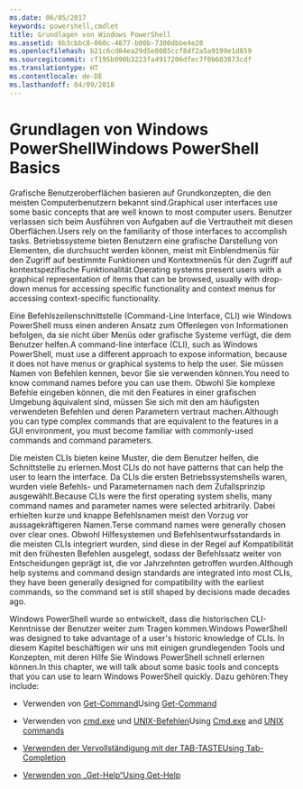 ```yaml
---
ms.date: 06/05/2017
keywords: powershell,cmdlet
title: Grundlagen von Windows PowerShell
ms.assetid: 6b3cbbc8-060c-4877-b00b-7300dbbe4e28
ms.openlocfilehash: b21c6cd84ea29d5e8085ccf8df2a5a9199e1d859
ms.sourcegitcommit: cf195b090b3223fa4917206dfec7f0b603873cdf
ms.translationtype: HT
ms.contentlocale: de-DE
ms.lasthandoff: 04/09/2018
---
```

# <a name="windows-powershell-basics"></a><span data-ttu-id="015cd-103">Grundlagen von Windows PowerShell</span><span class="sxs-lookup"><span data-stu-id="015cd-103">Windows PowerShell Basics</span></span>
<span data-ttu-id="015cd-104">Grafische Benutzeroberflächen basieren auf Grundkonzepten, die den meisten Computerbenutzern bekannt sind.</span><span class="sxs-lookup"><span data-stu-id="015cd-104">Graphical user interfaces use some basic concepts that are well known to most computer users.</span></span> <span data-ttu-id="015cd-105">Benutzer verlassen sich beim Ausführen von Aufgaben auf die Vertrautheit mit diesen Oberflächen.</span><span class="sxs-lookup"><span data-stu-id="015cd-105">Users rely on the familiarity of those interfaces to accomplish tasks.</span></span> <span data-ttu-id="015cd-106">Betriebssysteme bieten Benutzern eine grafische Darstellung von Elementen, die durchsucht werden können, meist mit Einblendmenüs für den Zugriff auf bestimmte Funktionen und Kontextmenüs für den Zugriff auf kontextspezifische Funktionalität.</span><span class="sxs-lookup"><span data-stu-id="015cd-106">Operating systems present users with a graphical representation of items that can be browsed, usually with drop-down menus for accessing specific functionality and context menus for accessing context-specific functionality.</span></span>

<span data-ttu-id="015cd-107">Eine Befehlszeilenschnittstelle (Command-Line Interface, CLI) wie Windows PowerShell muss einen anderen Ansatz zum Offenlegen von Informationen befolgen, da sie nicht über Menüs oder grafische Systeme verfügt, die dem Benutzer helfen.</span><span class="sxs-lookup"><span data-stu-id="015cd-107">A command-line interface (CLI), such as Windows PowerShell, must use a different approach to expose information, because it does not have menus or graphical systems to help the user.</span></span> <span data-ttu-id="015cd-108">Sie müssen Namen von Befehlen kennen, bevor Sie sie verwenden können.</span><span class="sxs-lookup"><span data-stu-id="015cd-108">You need to know command names before you can use them.</span></span> <span data-ttu-id="015cd-109">Obwohl Sie komplexe Befehle eingeben können, die mit den Features in einer grafischen Umgebung äquivalent sind, müssen Sie sich mit den am häufigsten verwendeten Befehlen und deren Parametern vertraut machen.</span><span class="sxs-lookup"><span data-stu-id="015cd-109">Although you can type complex commands that are equivalent to the features in a GUI environment, you must become familiar with commonly-used commands and command parameters.</span></span>

<span data-ttu-id="015cd-110">Die meisten CLIs bieten keine Muster, die dem Benutzer helfen, die Schnittstelle zu erlernen.</span><span class="sxs-lookup"><span data-stu-id="015cd-110">Most CLIs do not have patterns that can help the user to learn the interface.</span></span> <span data-ttu-id="015cd-111">Da CLIs die ersten Betriebssystemshells waren, wurden viele Befehls- und Parameternamen nach dem Zufallsprinzip ausgewählt.</span><span class="sxs-lookup"><span data-stu-id="015cd-111">Because CLIs were the first operating system shells, many command names and parameter names were selected arbitrarily.</span></span> <span data-ttu-id="015cd-112">Dabei erhielten kurze und knappe Befehlsnamen meist den Vorzug vor aussagekräftigeren Namen.</span><span class="sxs-lookup"><span data-stu-id="015cd-112">Terse command names were generally chosen over clear ones.</span></span> <span data-ttu-id="015cd-113">Obwohl Hilfesystemen und Befehlsentwurfsstandards in die meisten CLIs integriert wurden, sind diese in der Regel auf Kompatibilität mit den frühesten Befehlen ausgelegt, sodass der Befehlssatz weiter von Entscheidungen geprägt ist, die vor Jahrzehnten getroffen wurden.</span><span class="sxs-lookup"><span data-stu-id="015cd-113">Although help systems and command design standards are integrated into most CLIs, they have been generally designed for compatibility with the earliest commands, so the command set is still shaped by decisions made decades ago.</span></span>

<span data-ttu-id="015cd-114">Windows PowerShell wurde so entwickelt, dass die historischen CLI-Kenntnisse der Benutzer weiter zum Tragen kommen.</span><span class="sxs-lookup"><span data-stu-id="015cd-114">Windows PowerShell was designed to take advantage of a user's historic knowledge of CLIs.</span></span> <span data-ttu-id="015cd-115">In diesem Kapitel beschäftigen wir uns mit einigen grundlegenden Tools und Konzepten, mit deren Hilfe Sie Windows PowerShell schnell erlernen können.</span><span class="sxs-lookup"><span data-stu-id="015cd-115">In this chapter, we will talk about some basic tools and concepts that you can use to learn Windows PowerShell quickly.</span></span> <span data-ttu-id="015cd-116">Dazu gehören:</span><span class="sxs-lookup"><span data-stu-id="015cd-116">They include:</span></span>

- <span data-ttu-id="015cd-117">Verwenden von [Get-Command](/powershell/module/Microsoft.PowerShell.Core/get-command)</span><span class="sxs-lookup"><span data-stu-id="015cd-117">Using [Get-Command](/powershell/module/Microsoft.PowerShell.Core/get-command)</span></span>

- <span data-ttu-id="015cd-118">Verwenden von [cmd.exe](/windows-server/administration/windows-commands/cmd) und [UNIX-Befehlen](/windows/wsl/reference)</span><span class="sxs-lookup"><span data-stu-id="015cd-118">Using [Cmd.exe](/windows-server/administration/windows-commands/cmd) and [UNIX commands](/windows/wsl/reference)</span></span>

- [<span data-ttu-id="015cd-119">Verwenden der Vervollständigung mit der TAB-TASTE</span><span class="sxs-lookup"><span data-stu-id="015cd-119">Using Tab-Completion</span></span>](../../core-powershell/console/using-tab-expansion.md)

- [<span data-ttu-id="015cd-120">Verwenden von „Get-Help“</span><span class="sxs-lookup"><span data-stu-id="015cd-120">Using Get-Help</span></span>](./getting-detailed-help-information.md)